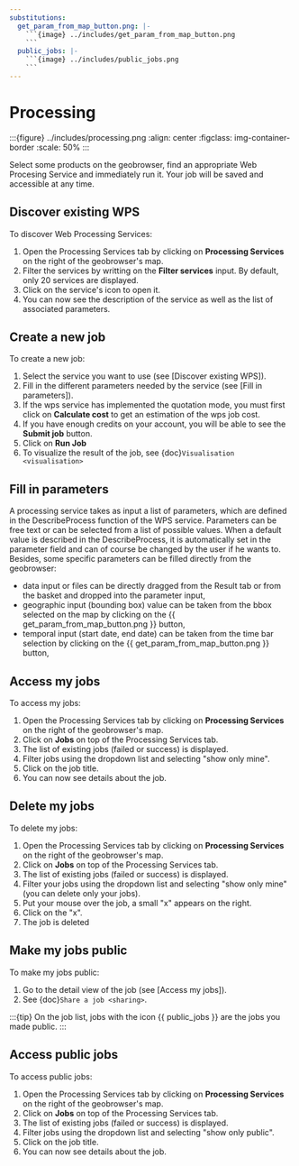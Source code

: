 ```yaml
---
substitutions:
  get_param_from_map_button.png: |-
    ```{image} ../includes/get_param_from_map_button.png
    ```
  public_jobs: |-
    ```{image} ../includes/public_jobs.png
    ```
---
```


# Processing

:::{figure} ../includes/processing.png
:align: center
:figclass: img-container-border
:scale: 50%
:::

Select some products on the geobrowser, find an appropriate Web Procesing Service and immediately run it. Your job will be saved and accessible at any time.

## Discover existing WPS

To discover Web Processing Services:

1. Open the Processing Services tab by clicking on **Processing Services** on the right of the geobrowser's map.
2. Filter the services by writting on the **Filter services** input. By default, only 20 services are displayed.
3. Click on the service's icon to open it.
4. You can now see the description of the service as well as the list of associated parameters.

## Create a new job

To create a new job:

1. Select the service you want to use (see [Discover existing WPS]).
2. Fill in the different parameters needed by the service (see [Fill in parameters]).
3. If the wps service has implemented the quotation mode, you must first click on **Calculate cost** to get an estimation of the wps job cost.
4. If you have enough credits on your account, you will be able to see the **Submit job** button.
5. Click on **Run Job**
6. To visualize the result of the job, see {doc}`Visualisation <visualisation>`

## Fill in parameters

A processing service takes as input a list of parameters, which are defined in the DescribeProcess function of the WPS service.
Parameters can be free text or can be selected from a list of possible values. When a default value is described in the DescribeProcess, it is automatically set in the parameter field and can of course be changed by the user if he wants to.
Besides, some specific parameters can be filled directly from the geobrowser:

- data input or files can be directly dragged from the Result tab or from the basket and dropped into the parameter input,
- geographic input (bounding box) value can be taken from the bbox selected on the map by clicking on the {{ get_param_from_map_button.png }} button,
- temporal input (start date, end date) can be taken from the time bar selection by clicking on the {{ get_param_from_map_button.png }} button,

## Access my jobs

To access my jobs:

1. Open the Processing Services tab by clicking on **Processing Services** on the right of the geobrowser's map.
2. Click on **Jobs** on top of the Processing Services tab.
3. The list of existing jobs (failed or success) is displayed.
4. Filter jobs using the dropdown list and selecting "show only mine".
5. Click on the job title.
6. You can now see details about the job.

## Delete my jobs

To delete my jobs:

1. Open the Processing Services tab by clicking on **Processing Services** on the right of the geobrowser's map.
2. Click on **Jobs** on top of the Processing Services tab.
3. The list of existing jobs (failed or success) is displayed.
4. Filter your jobs using the dropdown list and selecting "show only mine" (you can delete only your jobs).
5. Put your mouse over the job, a small "x" appears on the right.
6. Click on the "x".
7. The job is deleted

## Make my jobs public

To make my jobs public:

1. Go to the detail view of the job (see [Access my jobs]).
2. See {doc}`Share a job <sharing>`.

:::{tip}
On the job list, jobs with the icon {{ public_jobs }} are the jobs you made public.
:::

## Access public jobs

To access public jobs:

1. Open the Processing Services tab by clicking on **Processing Services** on the right of the geobrowser's map.
2. Click on **Jobs** on top of the Processing Services tab.
3. The list of existing jobs (failed or success) is displayed.
4. Filter jobs using the dropdown list and selecting "show only public".
5. Click on the job title.
6. You can now see details about the job.
